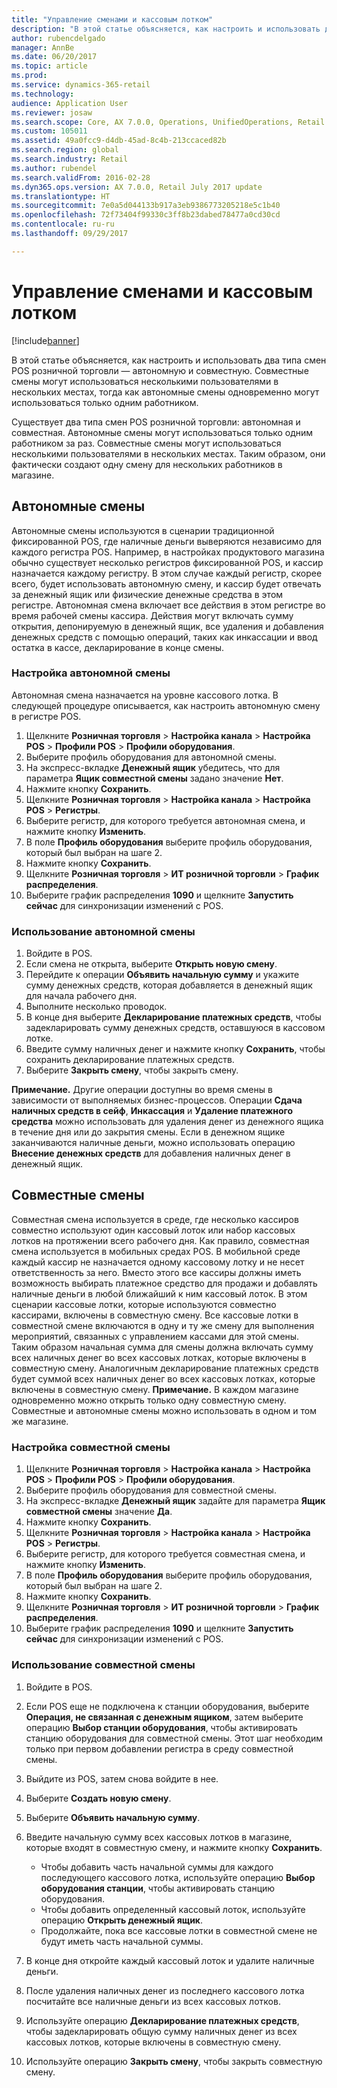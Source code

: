 ```yaml
---
title: "Управление сменами и кассовым лотком"
description: "В этой статье объясняется, как настроить и использовать два типа смен POS розничной торговли — автономную и совместную. Совместные смены могут использоваться несколькими пользователями в нескольких местах, тогда как автономные смены одновременно могут использоваться только одним работником."
author: rubencdelgado
manager: AnnBe
ms.date: 06/20/2017
ms.topic: article
ms.prod: 
ms.service: dynamics-365-retail
ms.technology: 
audience: Application User
ms.reviewer: josaw
ms.search.scope: Core, AX 7.0.0, Operations, UnifiedOperations, Retail
ms.custom: 105011
ms.assetid: 49a0fcc9-d4db-45ad-8c4b-213ccaced82b
ms.search.region: global
ms.search.industry: Retail
ms.author: rubendel
ms.search.validFrom: 2016-02-28
ms.dyn365.ops.version: AX 7.0.0, Retail July 2017 update
ms.translationtype: HT
ms.sourcegitcommit: 7e0a5d044133b917a3eb9386773205218e5c1b40
ms.openlocfilehash: 72f73404f99330c3ff8b23dabed78477a0cd30cd
ms.contentlocale: ru-ru
ms.lasthandoff: 09/29/2017

---
```


# <a name="shift-and-cash-drawer-management"></a>Управление сменами и кассовым лотком

[!include[banner](includes/banner.md)]


В этой статье объясняется, как настроить и использовать два типа смен POS розничной торговли — автономную и совместную. Совместные смены могут использоваться несколькими пользователями в нескольких местах, тогда как автономные смены одновременно могут использоваться только одним работником.

Существует два типа смен POS розничной торговли: автономная и совместная. Автономные смены могут использоваться только одним работником за раз. Совместные смены могут использоваться несколькими пользователями в нескольких местах. Таким образом, они фактически создают одну смену для нескольких работников в магазине.

## <a name="standalone-shifts"></a>Автономные смены
Автономные смены используются в сценарии традиционной фиксированной POS, где наличные деньги выверяются независимо для каждого регистра POS. Например, в настройках продуктового магазина обычно существует несколько регистров фиксированной POS, и кассир назначается каждому регистру. В этом случае каждый регистр, скорее всего, будет использовать автономную смену, и кассир будет отвечать за денежный ящик или физические денежные средства в этом регистре. Автономная смена включает все действия в этом регистре во время рабочей смены кассира. Действия могут включать сумму открытия, депонируемую в денежный ящик, все удаления и добавления денежных средств с помощью операций, таких как инкассации и ввод остатка в кассе, декларирование в конце смены.

### <a name="set-up-a-stand-alone-shift"></a>Настройка автономной смены

Автономная смена назначается на уровне кассового лотка. В следующей процедуре описывается, как настроить автономную смену в регистре POS.

1.  Щелкните **Розничная торговля** &gt; **Настройка канала** &gt; **Настройка POS** &gt; **Профили POS** &gt; **Профили оборудования**.
2.  Выберите профиль оборудования для автономной смены.
3.  На экспресс-вкладке **Денежный ящик** убедитесь, что для параметра **Ящик совместной смены** задано значение **Нет**.
4.  Нажмите кнопку **Сохранить**.
5.  Щелкните **Розничная торговля** &gt; **Настройка канала** &gt; **Настройка POS** &gt; **Регистры**.
6.  Выберите регистр, для которого требуется автономная смена, и нажмите кнопку **Изменить**.
7.  В поле **Профиль оборудования** выберите профиль оборудования, который был выбран на шаге 2.
8.  Нажмите кнопку **Сохранить**.
9.  Щелкните **Розничная торговля** &gt; **ИТ розничной торговли** &gt; **График распределения**.
10. Выберите график распределения **1090** и щелкните **Запустить сейчас** для синхронизации изменений с POS.

### <a name="use-a-stand-alone-shift"></a>Использование автономной смены

1.  Войдите в POS.
2.  Если смена не открыта, выберите **Открыть новую смену**.
3.  Перейдите к операции **Объявить начальную сумму** и укажите сумму денежных средств, которая добавляется в денежный ящик для начала рабочего дня.
4.  Выполните несколько проводок.
5.  В конце дня выберите **Декларирование платежных средств**, чтобы задекларировать сумму денежных средств, оставшуюся в кассовом лотке.
6.  Введите сумму наличных денег и нажмите кнопку **Сохранить**, чтобы сохранить декларирование платежных средств.
7.  Выберите **Закрыть смену**, чтобы закрыть смену.

**Примечание.** Другие операции доступны во время смены в зависимости от выполняемых бизнес-процессов. Операции **Сдача наличных средств в сейф**, **Инкассация** и **Удаление платежного средства** можно использовать для удаления денег из денежного ящика в течение дня или до закрытия смены. Если в денежном ящике заканчиваются наличные деньги, можно использовать операцию **Внесение денежных средств** для добавления наличных денег в денежный ящик.

## <a name="shared-shifts"></a>Совместные смены
Совместная смена используется в среде, где несколько кассиров совместно используют один кассовый лоток или набор кассовых лотков на протяжении всего рабочего дня. Как правило, совместная смена используется в мобильных средах POS. В мобильной среде каждый кассир не назначается одному кассовому лотку и не несет ответственность за него. Вместо этого все кассиры должны иметь возможность выбирать платежное средство для продажи и добавлять наличные деньги в любой ближайший к ним кассовый лоток. В этом сценарии кассовые лотки, которые используются совместно кассирами, включены в совместную смену. Все кассовые лотки в совместной смене включаются в одну и ту же смену для выполнения мероприятий, связанных с управлением кассами для этой смены. Таким образом начальная сумма для смены должна включать сумму всех наличных денег во всех кассовых лотках, которые включены в совместную смену. Аналогичным декларирование платежных средств будет суммой всех наличных денег во всех кассовых лотках, которые включены в совместную смену. **Примечание.** В каждом магазине одновременно можно открыть только одну совместную смену. Совместные и автономные смены можно использовать в одном и том же магазине.

### <a name="set-up-a-shared-shift"></a>Настройка совместной смены

1.  Щелкните **Розничная торговля** &gt; **Настройка канала** &gt; **Настройка POS** &gt; **Профили POS** &gt; **Профили оборудования**.
2.  Выберите профиль оборудования для совместной смены.
3.  На экспресс-вкладке **Денежный ящик** задайте для параметра **Ящик совместной смены** значение **Да**.
4.  Нажмите кнопку **Сохранить**.
5.  Щелкните **Розничная торговля** &gt; **Настройка канала** &gt; **Настройка POS** &gt; **Регистры**.
6.  Выберите регистр, для которого требуется совместная смена, и нажмите кнопку **Изменить**.
7.  В поле **Профиль оборудования** выберите профиль оборудования, который был выбран на шаге 2.
8.  Нажмите кнопку **Сохранить**.
9.  Щелкните **Розничная торговля** &gt; **ИТ розничной торговли** &gt; **График распределения**.
10. Выберите график распределения **1090** и щелкните **Запустить сейчас** для синхронизации изменений с POS.

### <a name="use-a-shared-shift"></a>Использование совместной смены

1.  Войдите в POS.
2.  Если POS еще не подключена к станции оборудования, выберите **Операция, не связанная с денежным ящиком**, затем выберите операцию **Выбор станции оборудования**, чтобы активировать станцию оборудования для совместной смены. Этот шаг необходим только при первом добавлении регистра в среду совместной смены.
3.  Выйдите из POS, затем снова войдите в нее.
4.  Выберите **Создать новую смену**.
5.  Выберите **Объявить начальную сумму**.
6.  Введите начальную сумму всех кассовых лотков в магазине, которые входят в совместную смену, и нажмите кнопку **Сохранить**.
    -   Чтобы добавить часть начальной суммы для каждого последующего кассового лотка, используйте операцию **Выбор оборудования станции**, чтобы активировать станцию оборудования.
    -   Чтобы добавить определенный кассовый лоток, используйте операцию **Открыть денежный ящик**.
    -   Продолжайте, пока все кассовые лотки в совместной смене не будут иметь часть начальной суммы.

7.  В конце дня откройте каждый кассовый лоток и удалите наличные деньги.
8.  После удаления наличных денег из последнего кассового лотка посчитайте все наличные деньги из всех кассовых лотков.
9.  Используйте операцию **Декларирование платежных средств**, чтобы задекларировать общую сумму наличных денег из всех кассовых лотков, которые включены в совместную смену.
10. Используйте операцию **Закрыть смену**, чтобы закрыть совместную смену.





